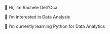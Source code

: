 👋 Hi, I’m Rachele Dell'Oca

👀 I’m interested in Data Analysis

🌱 I’m currently learning Python for Data Analytics


<!---
RacheleDellOca/RacheleDellOca is a ✨ special ✨ repository because its `README.md` (this file) appears on your GitHub profile.
You can click the Preview link to take a look at your changes.
- 📫 How to reach me ...
--->
